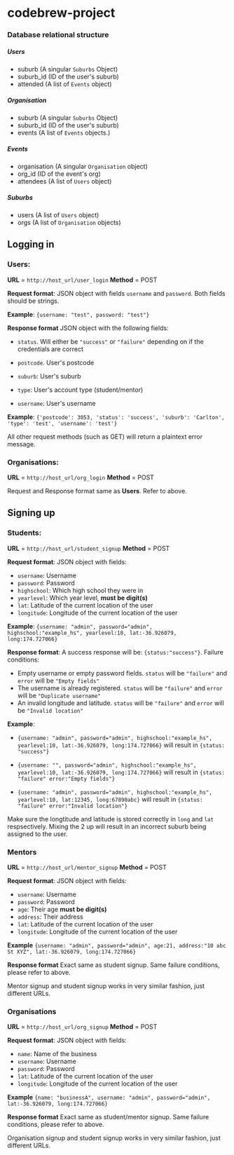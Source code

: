# codebrew-project

### Database relational structure

##### Users 

- suburb (A singular ```Suburbs``` Object)
- suburb_id (ID of the user's suburb)
- attended (A list of ```Events``` object)

##### Organisation

- suburb (A singular ```Suburbs``` Object)
- suburb_id (ID of the user's suburb)
- events (A list of ```Events``` objects.)

##### Events

- organisation (A singular ```Organisation``` object)
- org_id (ID of the event's org)
- attendees (A list of ```Users``` object)

##### Suburbs

- users (A list of ```Users``` object)
- orgs (A list of ```Organisation``` objects)

## Logging in

### Users: 

**URL** = ```http://host_url/user_login``` **Method** = POST

**Request format**: JSON object with fields ```username``` and ```password```. Both fields should be 
strings.

**Example**: ```{username: "test", password: "test"}```

**Response format** JSON object with the following fields:

- ```status```. Will either be ```"success"``` or
```"failure"``` depending on if the credentials are correct
  
- `postcode`. User's postcode 
- `suburb`: User's suburb
- `type`: User's account type (student/mentor)
- `username`: User's username

**Example**: ```{'postcode': 3053, 'status': 'success', 'suburb': 'Carlton', 'type': 'test', 'username': 'test'}```

All other request methods (such as GET) will return a plaintext error message.

### Organisations:

**URL** = ```http://host_url/org_login``` **Method** = POST

Request and Response format same as **Users**. Refer to above.

## Signing up

### Students:

**URL** = `http://host_url/student_signup` **Method** = POST

**Request format**: JSON object with fields:

- `username`: Username
- `password`: Password
- `highschool`: Which high school they were in
- `yearlevel`: Which year level, **must be digit(s)**
- `lat`: Latitude of the current location of the user
- `longitude`: Longitude of the current location of the user

**Example**: `{username: "admin", password="admin", highschool:"example_hs", yearlevel:10, lat:-36.926079, long:174.727066}`

**Response format**: A success response will be: `{status:"success"}`. Failure conditions:

- Empty username or empty password fields. `status` will be `"failure"` and `error` will be `"Empty fields"`
- The username is already registered. `status` will be `"failure"` and `error` will be `"Duplicate username"`
- An invalid longitude and latitude. `status` will be `"failure"` and `error` will be `"Invalid location"`

**Example**: 

- `{username: "admin", password="admin", highschool:"example_hs", yearlevel:10, lat:-36.926079, long:174.727066}`
will result in `{status: "success"}`
  
- `{username: "", password="admin", highschool:"example_hs", yearlevel:10, lat:-36.926079, long:174.727066}`
will result in `{status: "failure" error:"Empty fields"}`
  
- `{username: "admin", password="admin", highschool:"example_hs", yearlevel:10, lat:12345, long:67890abc}`
will result in `{status: "failure" error:"Invalid location"}`
  
Make sure the longtitude and latitude is stored correctly in `long` and `lat` respsectively. 
Mixing the 2 up will result in an incorrect suburb being assigned to the user.

### Mentors

**URL** = `http://host_url/mentor_signup` **Method** = POST

**Request format**: JSON object with fields:

- `username`: Username
- `password`: Password
- `age`: Their age **must be digit(s)**
- `address`: Their address
- `lat`: Latitude of the current location of the user
- `longitude`: Longitude of the current location of the user

**Example** `{username: "admin", password="admin", age:21, address:"10 abc St XYZ", lat:-36.926079, long:174.727066}`

**Response format** Exact same as student signup. Same failure conditions, please refer to above.

Mentor signup and student signup works in very similar fashion, just different URLs.

### Organisations

**URL** = `http://host_url/org_signup` **Method** = POST

**Request format**: JSON object with fields:

- `name`: Name of the business
- `username`: Username
- `password`: Password
- `lat`: Latitude of the current location of the user
- `longitude`: Longitude of the current location of the user

**Example** `{name: "businessA", username: "admin", password="admin", lat:-36.926079, long:174.727066}`

**Response format** Exact same as student/mentor signup. Same failure conditions, please refer to above.

Organisation signup and student signup works in very similar fashion, just different URLs.



